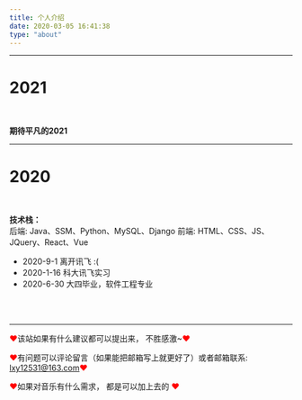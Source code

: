 ```yaml
---
title: 个人介绍
date: 2020-03-05 16:41:38
type: "about"
---
```



----
# 2021

<br/>

**期待平凡的2021**


---

# 2020

<br/>

**技术栈：**
\
后端: Java、SSM、Python、MySQL、Django
前端: HTML、CSS、JS、JQuery、React、Vue

- 2020-9-1 离开讯飞 :(
- 2020-1-16 科大讯飞实习
- 2020-6-30 大四毕业，软件工程专业


<br/><br/>

---

<font color="red">❤</font>该站如果有什么建议都可以提出来， 不胜感激~<font color="red">❤</font>

<font color="red">❤</font>有问题可以评论留言（如果能把邮箱写上就更好了）或者邮箱联系: lxy12531@163.com<font color="red">❤</font>

<font color="red">❤</font>如果对音乐有什么需求， 都是可以加上去的 <font color="red">❤</font>
